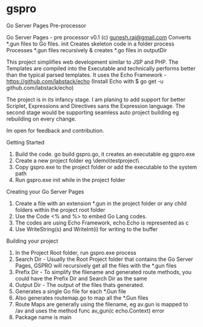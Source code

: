 # gspro
Go Server Pages Pre-processor

Go Server Pages - pre processor v0.1 (c) gunesh.raj@gmail.com
Converts *.gun files to Go files.
  init <outputDir>
    Creates skeleton code in a folder
  process <searchDir> <prefixDir> <outputDir>
    Processes *.gun files recursively & creates *.go files in outputDir

This project simplifies web development similar to JSP and PHP. The Templates are compiled into the Executable and technically performs better than the typical parsed templates.
It uses the Echo Framework - https://github.com/labstack/echo
(Install Echo with $ go get -u github.com/labstack/echo)

The project is in its infancy stage. I am planing to add support for better Scriplet, Expressions and Directives sans the Expression language.
The second stage would be supporting seamless auto project building eg rebuilding on every change.

Im open for feedback and contribution.


Getting Started

1. Build the code. go build gspro.go, it creates an executable eg gspro.exe
2. Create a new project folder eg \demo\testproject\
3. Copy gspro.exe to the project folder or add the executable to the system path
4. Run gspro.exe init while in the project folder

Creating your Go Server Pages

1. Create a file with an extension *.gun in the project folder or any child folders within the project root folder
2. Use the Code <% and %> to embed Go Lang codes.
3. The codes are using Echo Framework, echo.Echo is represented as c
4. Use WriteString(s) and WriteInt(i) for writing to the buffer

Building your project

1. In the Project Root folder, run gspro.exe process <searchDir> <prefixDir> <outputDir>
2. Search Dir - Usually the Root Project folder that contains the Go Server Pages, GSPRO will recursively get all the files with the *.gun files
3. Prefix Dir - To simplify the filename and generated route methods, you could have the Prefix Dir and Search Dir as the same
4. Output Dir - The output of the files thats generated.
5. Generates a single Go file for each *.Gun file
6. Also generates routemap.go to map all the *.Gun files
7. Route Maps are generally using the filename, eg av.gun is mapped to /av and uses the method func av_gun(c echo.Context) error
8. Package name is main



